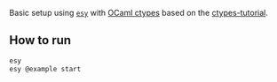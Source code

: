 Basic setup using [`esy`](https://esy.sh) with [OCaml ctypes](https://github.com/ocamllabs/ocaml-ctypes) based on the [ctypes-tutorial](https://github.com/ocamllabs/ocaml-ctypes/wiki/ctypes-tutorial).

## How to run

```sh
esy
esy @example start
```
